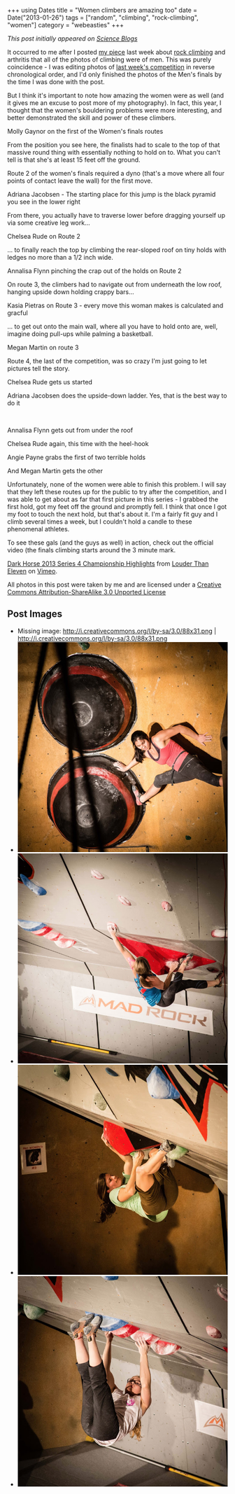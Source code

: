 +++
using Dates
title = "Women climbers are amazing too"
date = Date("2013-01-26")
tags = ["random", "climbing", "rock-climbing", "women"]
category = "webeasties"
+++

_This post initially appeared on [Science Blogs](http://scienceblogs.com/webeasties)_

It occurred to me after I posted [my piece](http://scienceblogs.com/webeasties/2013/01/22/rock-climbing-fat-fingers-and-arthritis/) last week about [rock climbing](/tag/rock-climbing) and arthritis that all of the photos of climbing were of men. This was purely coincidence - I was editing photos of [last week's competition](http://darkhorseseries.com/) in reverse chronological order, and I'd only finished the photos of the Men's finals by the time I was done with the post.

But I think it's important to note how amazing the women were as well (and it gives me an excuse to post more of my photography). In fact, this year, I thought that the women's bouldering problems were more interesting, and better demonstrated the skill and power of these climbers.

Molly Gaynor on the first of the Women's finals routes

From the position you see here, the finalists had to scale to the top of that massive round thing with essentially nothing to hold on to. What you can't tell is that she's at least 15 feet off the ground.

Route 2 of the women's finals required a dyno (that's a move where all four points of contact leave the wall) for the first move.

Adriana Jacobsen - The starting place for this jump is the black pyramid you see in the lower right

From there, you actually have to traverse lower before dragging yourself up via some creative leg work...

Chelsea Rude on Route 2

... to finally reach the top by climbing the rear-sloped roof on tiny holds with ledges no more than a 1/2 inch wide.

Annalisa Flynn pinching the crap out of the holds on Route 2

On route 3, the climbers had to navigate out from underneath the low roof, hanging upside down holding crappy bars...

Kasia Pietras on Route 3 - every move this woman makes is calculated and gracful

... to get out onto the main wall, where all you have to hold onto are, well, imagine doing pull-ups while palming a basketball.

Megan Martin on route 3

Route 4, the last of the competition, was so crazy I'm just going to let pictures tell the story.

Chelsea Rude gets us started

Adriana Jacobsen does the upside-down ladder. Yes, that is the best way to do it

 

Annalisa Flynn gets out from under the roof

Chelsea Rude again, this time with the heel-hook

Angie Payne grabs the first of two terrible holds

And Megan Martin gets the other

Unfortunately, none of the women were able to finish this problem. I will say that they left these routes up for the public to try after the competition, and I was able to get about as far that first picture in this series - I grabbed the first hold, got my feet off the ground and promptly fell. I think that once I got my foot to touch the next hold, but that's about it. I'm a fairly fit guy and I climb several times a week, but I couldn't hold a candle to these phenomenal athletes.

To see these gals (and the guys as well) in action, check out the official video (the finals climbing starts around the 3 minute mark.

[Dark Horse 2013 Series 4 Championship Highlights](http://vimeo.com/57884070) from [Louder Than Eleven](http://vimeo.com/louderthan11) on [Vimeo](http://vimeo.com).

All photos in this post were taken by me and are licensed under a [Creative Commons Attribution-ShareAlike 3.0 Unported License](http://creativecommons.org/licenses/by-sa/3.0/deed.en_US)

     
  

 ## Post Images

- Missing image: http://i.creativecommons.org/l/by-sa/3.0/88x31.png | http://i.creativecommons.org/l/by-sa/3.0/88x31.png
- ![](/assets/img/webeasties/IMG_0357.jpg)
- ![](/assets/img/webeasties/IMG_0358.jpg)
- ![](/assets/img/webeasties/IMG_0457.jpg)
- ![](/assets/img/webeasties/IMG_0453.jpg)


